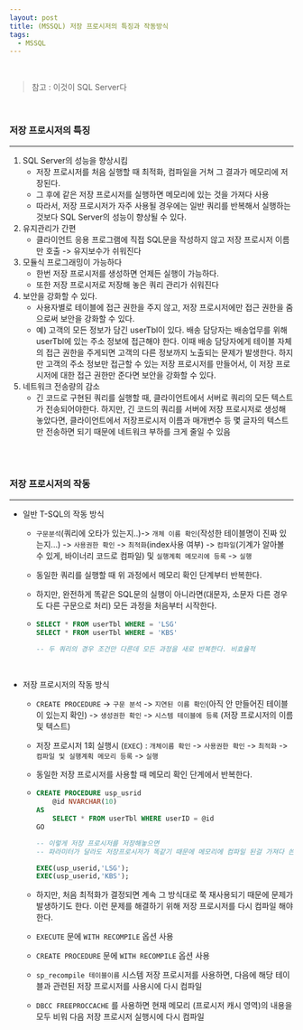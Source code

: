 ```yaml
---
layout: post
title: (MSSQL) 저장 프로시저의 특징과 작동방식
tags:
  - MSSQL
---
```


<br>

> 참고 : 이것이 SQL Server다

<br>

### 저장 프로시저의 특징

---

1. SQL Server의 성능을 향상시킴
   - 저장 프로시저를 처음 실행할 때 최적화, 컴파일을 거쳐 그 결과가 메모리에 저장된다.
   - 그 후에 같은 저장 프로시저를 실행하면 메모리에 있는 것을 가져다 사용
   - 따라서, 저장 프로시저가 자주 사용될 경우에는 일반 쿼리를 반복해서 실행하는 것보다 SQL Server의 성능이 향상될 수 있다.
2. 유지관리가 간편
   - 클라이언트 응용 프로그램에 직접 SQL문을 작성하지 않고 저장 프로시저 이름만 호출 -> 유지보수가 쉬워진다
3. 모듈식 프로그래밍이 가능하다
   - 한번 저장 프로시저를 생성하면 언제든 실행이 가능하다. 
   - 또한 저장 프로시저로 저장해 놓은 쿼리 관리가 쉬워진다
4. 보안을 강화할 수 있다.
   - 사용자별로 테이블에 접근 권한을 주지 않고, 저장 프로시저에만 접근 권한을 줌으로써 보안을 강화할 수 있다.
   - 예) 고객의 모든 정보가 담긴 userTbl이 있다. 배송 담당자는 배송업무를 위해 userTbl에 있는 주소 정보에 접근해야 한다. 이때 배송 담당자에게 테이블 자체의 접근 권한을 주게되면 고객의 다른 정보까지 노출되는 문제가 발생한다. 하지만 고객의 주소 정보만 접근할 수 있는 저장 프로시저를 만들어서, 이 저장 프로시저에 대한 접근 권한만 준다면 보안을 강화할 수 있다.
5. 네트워크 전송량의 감소
   - 긴 코드로 구현된 쿼리를 실행할 때, 클라이언트에서 서버로 쿼리의 모든 텍스트가 전송되어야한다. 하지만, 긴 코드의 쿼리를 서버에 저장 프로시저로 생성해 놓았다면, 클라이언트에서 저장프로시저 이름과 매개변수 등 몇 글자의 텍스트만 전송하면 되기 때문에 네트워크 부하를 크게 줄일 수 있음

<br>

<br>

### 저장 프로시저의 작동

---

- 일반 T-SQL의 작동 방식

  - `구문분석`(쿼리에 오타가 있는지..)-> `개체 이름 확인`(작성한 테이블명이 진짜 있는지...) -> `사용권한 확인` -> `최적화`(index사용 여부) -> `컴파일`(기계가 알아볼 수 있게, 바이너리 코드로 컴파일) 및 `실행계획 메모리에 등록` -> `실행`

  - 동일한 쿼리를 실행할 때 위 과정에서 메모리 확인 단계부터 반복한다.

  - 하지만, 완전하게 똑같은 SQL문의 실행이 아니라면(대문자, 소문자 다른 경우도 다른 구문으로 처리) 모든 과정을 처음부터 시작한다. 

  - ```sql
    SELECT * FROM userTbl WHERE = 'LSG'
    SELECT * FROM userTbl WHERE = 'KBS'
    
    -- 두 쿼리의 경우 조건만 다른데 모든 과정을 새로 반복한다. 비효율적 
    ```

<br>

- 저장 프로시저의 작동 방식

  - `CREATE PROCEDURE` -> `구문 분석` -> `지연된 이름 확인`(아직 안 만들어진 테이블이 있는지 확인) -> `생성권한 확인` -> `시스템 테이블에 등록` (저장 프로시저의 이름 및 텍스트)

  - 저장 프로시저 1회 실행시 (`EXEC`) : `개체이름 확인` -> `사용권한 확인` -> `최적화` -> `컴파일 및 실행계획 메모리 등록` -> `실행  `

  - 동일한 저장 프로시저를 사용할 때 메모리 확인 단계에서 반복한다. 

  - ```sql
    CREATE PROCEDURE usp_usrid
    	@id NVARCHAR(10)
    AS
    	SELECT * FROM userTbl WHERE userID = @id
    GO
    
    -- 이렇게 저장 프로시저를 저장해놓으면
    -- 파라미터가 달라도 저장프로시저가 똑같기 때문에 메모리에 컴파일 된걸 가져다 쓴다. 더 효율적
    
    EXEC(usp_userid,'LSG');
    EXEC(usp_userid,'KBS');
    ```

  -  하지만, 처음 최적화가 결정되면 계속 그 방식대로 쭉 재사용되기 때문에 문제가 발생하기도 한다. 이런 문제를 해결하기 위해 저장 프로시저를 다시 컴파일 해야한다. 
    - `EXECUTE` 문에 `WITH RECOMPILE` 옵션 사용
    - `CREATE PROCEDURE` 문에 `WITH RECOMPILE`  옵션 사용 
    - `sp_recompile 테이블이름` 시스템 저장 프로시저를 사용하면, 다음에 해당 테이블과 관련된 저장 프로시저를 사용시에 다시 컴파일
    - `DBCC FREEPROCCACHE` 를 사용하면 현재 메모리 (프로시저 캐시 영역)의 내용을 모두 비워 다음 저장 프로시저 실행시에 다시 컴파일

<br>

